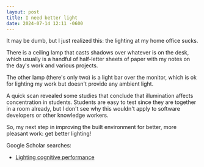 ```yaml
---
layout: post
title: I need better light
date: 2024-07-14 12:11 -0600
---
```


It may be dumb, but I just realized this: the lighting at my home office sucks.

There is a ceiling lamp that casts shadows over whatever is on the desk, which usually is a handful of half-letter sheets of paper with my notes on the day's work and various projects.

The other lamp (there's only two) is a light bar over the monitor, which is ok for lighting my work but doesn't provide any ambient light.

A quick scan revealed some studies that conclude that illumination affects concentration in students. Students are easy to test since they are together in a room already, but I don't see why this wouldn't apply to software developers or other knowledge workers.

So, my next step in improving the built environment for better, more pleasant work: get better lighting!

Google Scholar searches:

- [Lighting cognitive performance](https://scholar.google.com/scholar?hl=en&as_sdt=0%2C5&q=lighting+cognitive+performance&btnG=&oq=lighting+cog)
